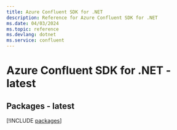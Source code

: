 ```yaml
---
title: Azure Confluent SDK for .NET
description: Reference for Azure Confluent SDK for .NET
ms.date: 04/03/2024
ms.topic: reference
ms.devlang: dotnet
ms.service: confluent
---
```

# Azure Confluent SDK for .NET - latest
## Packages - latest
[!INCLUDE [packages](confluent-index.md)]